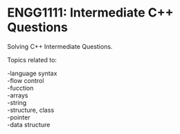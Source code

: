 # ENGG1111: Intermediate C++ Questions  

Solving C++ Intermediate Questions.

Topics related to:

-language syntax   
-flow control   
-fucction   
-arrays   
-string   
-structure, class   
-pointer   
-data structure   

